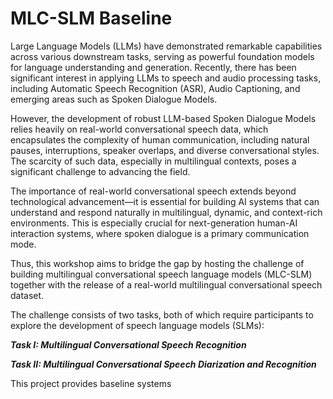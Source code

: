 # MLC-SLM Baseline
Large Language Models (LLMs) have demonstrated remarkable capabilities across various downstream tasks, serving as powerful foundation models for language understanding and generation. Recently, there has been significant interest in applying LLMs to speech and audio processing tasks, including Automatic Speech Recognition (ASR), Audio Captioning, and emerging areas such as Spoken Dialogue Models.

However, the development of robust LLM-based Spoken Dialogue Models relies heavily on real-world conversational speech data, which encapsulates the complexity of human communication, including natural pauses, interruptions, speaker overlaps, and diverse conversational styles. The scarcity of such data, especially in multilingual contexts, poses a significant challenge to advancing the field.

The importance of real-world conversational speech extends beyond technological advancement—it is essential for building AI systems that can understand and respond naturally in multilingual, dynamic, and context-rich environments. This is especially crucial for next-generation human-AI interaction systems, where spoken dialogue is a primary communication mode.

Thus, this workshop aims to bridge the gap by hosting the challenge of building multilingual conversational speech language models (MLC-SLM) together with the release of a real-world multilingual conversational speech dataset.

The challenge consists of two tasks, both of which require participants to explore the development of speech language models (SLMs):

***Task I: Multilingual Conversational Speech Recognition***

***Task II: Multilingual Conversational Speech Diarization and Recognition***

This project provides baseline systems 
